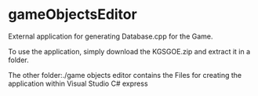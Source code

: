 # gameObjectsEditor
External application for generating Database.cpp for the Game.

To use the application, simply download the KGSGOE.zip and extract it in a folder.

The other folder:./game objects editor contains the Files for creating the application within Visual Studio C# express
